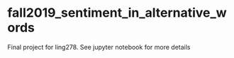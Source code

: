 # fall2019_sentiment_in_alternative_words
Final project for ling278. See jupyter notebook for more details
